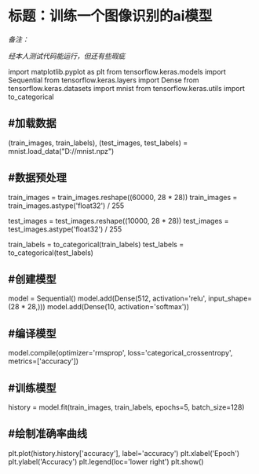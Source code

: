 # 标题：训练一个图像识别的ai模型

*备注：*

*经本人测试代码能运行，但还有些瑕疵*



 

import matplotlib.pyplot as plt
from tensorflow.keras.models import Sequential
from tensorflow.keras.layers import Dense
from tensorflow.keras.datasets import mnist
from tensorflow.keras.utils import to_categorical

## #加载数据
(train_images, train_labels), (test_images, test_labels) = mnist.load_data("D://mnist.npz")

## #数据预处理
train_images = train_images.reshape((60000, 28 * 28))
train_images = train_images.astype('float32') / 255

test_images = test_images.reshape((10000, 28 * 28))
test_images = test_images.astype('float32') / 255

train_labels = to_categorical(train_labels)
test_labels = to_categorical(test_labels)

## #创建模型
model = Sequential()
model.add(Dense(512, activation='relu', input_shape=(28 * 28,)))
model.add(Dense(10, activation='softmax'))

## #编译模型
model.compile(optimizer='rmsprop',
              loss='categorical_crossentropy',
              metrics=['accuracy'])

## #训练模型
history = model.fit(train_images, train_labels, epochs=5, batch_size=128)

## #绘制准确率曲线
plt.plot(history.history['accuracy'], label='accuracy')
plt.xlabel('Epoch')
plt.ylabel('Accuracy')
plt.legend(loc='lower right')
plt.show()
